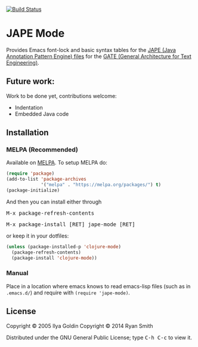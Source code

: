 [![Build Status](https://secure.travis-ci.org/tanzoniteblack/jape-mode.png?branch=master)](http://travis-ci.org/tanzoniteblack/jape-mode)

# JAPE Mode

Provides Emacs font-lock and basic syntax tables for the [JAPE (Java Annotation Pattern Engine) files](https://gate.ac.uk/sale/tao/splitch8.html#x12-2150008) for the [GATE (General Architecture for Text Engineering)](https://gate.ac.uk/).

## Future work:

Work to be done yet, contributions welcome:

* Indentation
* Embedded Java code

## Installation

### MELPA (Recommended)
Available on [MELPA](https://melpa.org/). To setup MELPA do:

```el
(require 'package)
(add-to-list 'package-archives
             '("melpa" . "https://melpa.org/packages/") t)
(package-initialize)
```

And then you can install either through

<kbd>M-x package-refresh-contents</kbd>

<kbd>M-x package-install [RET] jape-mode [RET]</kbd>

or keep it in your dotfiles:
```el
(unless (package-installed-p 'clojure-mode)
  (package-refresh-contents)
  (package-install 'clojure-mode))
```

### Manual

Place in a location where emacs knows to read emacs-lisp files (such as in `.emacs.d/`) and require with `(require 'jape-mode)`.

## License

Copyright © 2005 Ilya Goldin
Copyright © 2014 Ryan Smith

Distributed under the GNU General Public License; type <kbd>C-h C-c</kbd> to view it.
